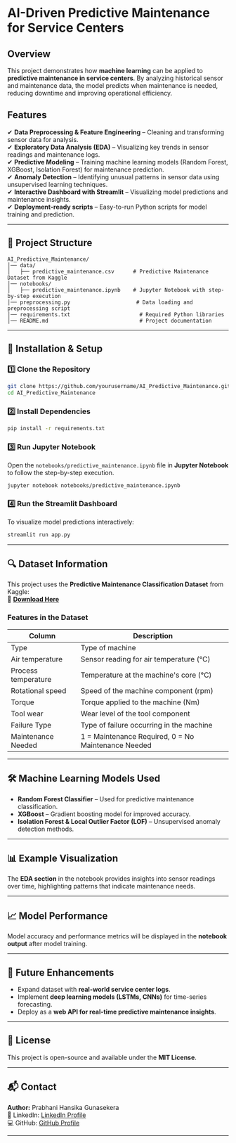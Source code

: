 # AI-Driven Predictive Maintenance for Service Centers

## Overview
This project demonstrates how **machine learning** can be applied to **predictive maintenance in service centers**. By analyzing historical sensor and maintenance data, the model predicts when maintenance is needed, reducing downtime and improving operational efficiency.

## Features
✔ **Data Preprocessing & Feature Engineering** – Cleaning and transforming sensor data for analysis.  
✔ **Exploratory Data Analysis (EDA)** – Visualizing key trends in sensor readings and maintenance logs.  
✔ **Predictive Modeling** – Training machine learning models (Random Forest, XGBoost, Isolation Forest) for maintenance prediction.  
✔ **Anomaly Detection** – Identifying unusual patterns in sensor data using unsupervised learning techniques.  
✔ **Interactive Dashboard with Streamlit** – Visualizing model predictions and maintenance insights.  
✔ **Deployment-ready scripts** – Easy-to-run Python scripts for model training and prediction.

---

## 📂 Project Structure

```plaintext
AI_Predictive_Maintenance/
│── data/
│   ├── predictive_maintenance.csv      # Predictive Maintenance Dataset from Kaggle
│── notebooks/
│   ├── predictive_maintenance.ipynb    # Jupyter Notebook with step-by-step execution
│── preprocessing.py                     # Data loading and preprocessing script
│── requirements.txt                      # Required Python libraries
│── README.md                             # Project documentation
```

---

## 🚀 Installation & Setup

### **1️⃣ Clone the Repository**
```bash
git clone https://github.com/yourusername/AI_Predictive_Maintenance.git
cd AI_Predictive_Maintenance
```

### **2️⃣ Install Dependencies**
```bash
pip install -r requirements.txt
```

### **3️⃣ Run Jupyter Notebook**
Open the `notebooks/predictive_maintenance.ipynb` file in **Jupyter Notebook** to follow the step-by-step execution.

```bash
jupyter notebook notebooks/predictive_maintenance.ipynb
```

### **4️⃣ Run the Streamlit Dashboard**
To visualize model predictions interactively:
```bash
streamlit run app.py
```

---

## 🔍 Dataset Information

This project uses the **Predictive Maintenance Classification Dataset** from Kaggle:  
🔗 **[Download Here](https://www.kaggle.com/datasets/shivamb/machine-predictive-maintenance-classification)**

### **Features in the Dataset**
| Column           | Description                                      |
|-----------------|--------------------------------------------------|
| Type           | Type of machine                                  |
| Air temperature | Sensor reading for air temperature (°C)         |
| Process temperature | Temperature at the machine's core (°C) |
| Rotational speed | Speed of the machine component (rpm) |
| Torque         | Torque applied to the machine (Nm) |
| Tool wear     | Wear level of the tool component |
| Failure Type   | Type of failure occurring in the machine |
| Maintenance Needed | 1 = Maintenance Required, 0 = No Maintenance Needed |

---

## 🛠️ Machine Learning Models Used

- **Random Forest Classifier** – Used for predictive maintenance classification.
- **XGBoost** – Gradient boosting model for improved accuracy.
- **Isolation Forest & Local Outlier Factor (LOF)** – Unsupervised anomaly detection methods.

---

## 📊 Example Visualization

The **EDA section** in the notebook provides insights into sensor readings over time, highlighting patterns that indicate maintenance needs.

---

## 📈 Model Performance

Model accuracy and performance metrics will be displayed in the **notebook output** after model training.

---

## 🤖 Future Enhancements

- Expand dataset with **real-world service center logs**.
- Implement **deep learning models (LSTMs, CNNs)** for time-series forecasting.
- Deploy as a **web API for real-time predictive maintenance insights**.

---

## 📝 License

This project is open-source and available under the **MIT License**.

---

## 📬 Contact

**Author:** Prabhani Hansika Gunasekera   
🔗 LinkedIn: [LinkedIn Profile](https://www.linkedin.com/in/prabhanigunasekera/)  
💻 GitHub: [GitHub Profile](https://github.com/prabhanig)  

---
